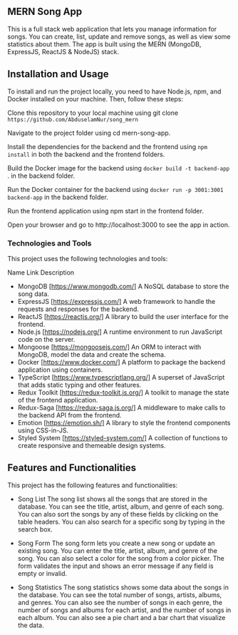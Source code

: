 ## MERN Song App
This is a full stack web application that lets you manage information for songs. You can create, list, update and remove songs, as well as view some statistics about them. The app is built using the MERN (MongoDB, ExpressJS, ReactJS & NodeJS) stack.

## Installation and Usage
To install and run the project locally, you need to have Node.js, npm, and Docker installed on your machine. Then, follow these steps:

Clone this repository to your local machine using git clone
`https://github.com/AbduselamNur/song_mern`

Navigate to the project folder using cd mern-song-app.

Install the dependencies for the backend and the frontend using `npm install` in both the backend and the frontend folders.

Build the Docker image for the backend using `docker build -t backend-app` . in the backend folder.

Run the Docker container for the backend using `docker run -p 3001:3001 backend-app` in the backend folder.

Run the frontend application using npm start in the frontend folder.

Open your browser and go to http://localhost:3000 to see the app in action.

### Technologies and Tools
This project uses the following technologies and tools:

Name	Link	Description
* MongoDB	[https://www.mongodb.com/]	A NoSQL database to store the song data.
* ExpressJS	[https://expressjs.com/]	A web framework to handle the requests and responses for the backend.
* ReactJS	[https://reactjs.org/]	A library to build the user interface for the frontend.
* Node.js	[https://nodejs.org/]	A runtime environment to run JavaScript code on the server.
* Mongoose	[https://mongoosejs.com/]	An ORM to interact with MongoDB, model the data and create the schema.
* Docker	[https://www.docker.com/]	A platform to package the backend application using containers.
* TypeScript	[https://www.typescriptlang.org/]	A superset of JavaScript that adds static typing and other features.
* Redux Toolkit	[https://redux-toolkit.js.org/]	A toolkit to manage the state of the frontend application.
* Redux-Saga	[https://redux-saga.js.org/]	A middleware to make calls to the backend API from the frontend.
* Emotion	[https://emotion.sh/]	A library to style the frontend components using CSS-in-JS.
* Styled System	[https://styled-system.com/]	A collection of functions to create responsive and themeable design systems.

## Features and Functionalities
This project has the following features and functionalities:

- Song List
The song list shows all the songs that are stored in the database. You can see the title, artist, album, and genre of each song. You can also sort the songs by any of these fields by clicking on the table headers. You can also search for a specific song by typing in the search box.

- Song Form
The song form lets you create a new song or update an existing song. You can enter the title, artist, album, and genre of the song. You can also select a color for the song from a color picker. The form validates the input and shows an error message if any field is empty or invalid.

- Song Statistics
The song statistics shows some data about the songs in the database. You can see the total number of songs, artists, albums, and genres. You can also see the number of songs in each genre, the number of songs and albums for each artist, and the number of songs in each album. You can also see a pie chart and a bar chart that visualize the data.
